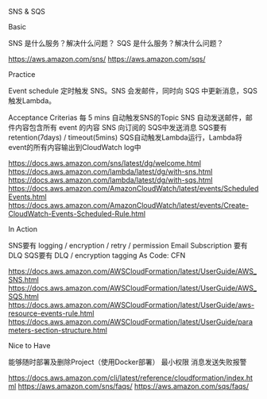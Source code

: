 SNS & SQS

Basic

SNS 是什么服务？解决什么问题？
SQS 是什么服务？解决什么问题？

https://aws.amazon.com/sns/
https://aws.amazon.com/sqs/


Practice

Event schedule 定时触发 SNS。SNS 会发邮件，同时向 SQS 中更新消息，SQS 触发Lambda。

Acceptance Criterias
每 5 mins 自动触发SNS的Topic
SNS 自动发送邮件，邮件内容包含所有 event 的内容
SNS 向订阅的 SQS中发送消息
SQS要有retention(7days) / timeout(5mins)
SQS自动触发Lambda运行，Lambda将event的所有内容输出到CloudWatch log中

https://docs.aws.amazon.com/sns/latest/dg/welcome.html
https://docs.aws.amazon.com/lambda/latest/dg/with-sns.html
https://docs.aws.amazon.com/lambda/latest/dg/with-sqs.html
https://docs.aws.amazon.com/AmazonCloudWatch/latest/events/ScheduledEvents.html
https://docs.aws.amazon.com/AmazonCloudWatch/latest/events/Create-CloudWatch-Events-Scheduled-Rule.html


In Action

SNS要有 logging / encryption / retry / permission
Email Subscription 要有 DLQ
SQS要有 DLQ / encryption
tagging
As Code: CFN

https://docs.aws.amazon.com/AWSCloudFormation/latest/UserGuide/AWS_SNS.html
https://docs.aws.amazon.com/AWSCloudFormation/latest/UserGuide/AWS_SQS.html
https://docs.aws.amazon.com/AWSCloudFormation/latest/UserGuide/aws-resource-events-rule.html
https://docs.aws.amazon.com/AWSCloudFormation/latest/UserGuide/parameters-section-structure.html


Nice to Have

能够随时部署及删除Project（使用Docker部署）
最小权限
消息发送失败报警

https://docs.aws.amazon.com/cli/latest/reference/cloudformation/index.html
https://aws.amazon.com/sns/faqs/
https://aws.amazon.com/sqs/faqs/

